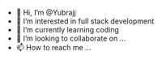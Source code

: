 - 👋 Hi, I’m @Yubrajj
- 👀 I’m interested in full stack development
- 🌱 I’m currently learning coding
- 💞️ I’m looking to collaborate on ...
- 📫 How to reach me ...

<!---
Yubrajj/Yubrajj is a ✨ special ✨ repository because its `README.md` (this file) appears on your GitHub profile.
You can click the Preview link to take a look at your changes.
--->
